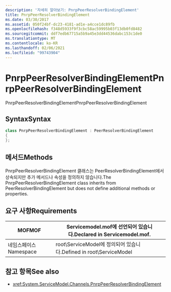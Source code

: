 ```yaml
---
description: '자세히 알아보기: PnrpPeerResolverBindingElement'
title: PnrpPeerResolverBindingElement
ms.date: 03/30/2017
ms.assetid: 050f24bf-dc23-4181-ad1e-a4cce1dc89fb
ms.openlocfilehash: f348d5933f9f3cbc58ac59995b03f13db0fd8482
ms.sourcegitcommit: ddf7edb67715a5b9a45e3dd44536dabc153c1de0
ms.translationtype: MT
ms.contentlocale: ko-KR
ms.lasthandoff: 02/06/2021
ms.locfileid: "99743904"
---
```

# <a name="pnrppeerresolverbindingelement"></a><span data-ttu-id="7095a-103">PnrpPeerResolverBindingElement</span><span class="sxs-lookup"><span data-stu-id="7095a-103">PnrpPeerResolverBindingElement</span></span>

<span data-ttu-id="7095a-104">PnrpPeerResolverBindingElement</span><span class="sxs-lookup"><span data-stu-id="7095a-104">PnrpPeerResolverBindingElement</span></span>

## <a name="syntax"></a><span data-ttu-id="7095a-105">Syntax</span><span class="sxs-lookup"><span data-stu-id="7095a-105">Syntax</span></span>

```csharp
class PnrpPeerResolverBindingElement : PeerResolverBindingElement
{
};
```

## <a name="methods"></a><span data-ttu-id="7095a-106">메서드</span><span class="sxs-lookup"><span data-stu-id="7095a-106">Methods</span></span>

<span data-ttu-id="7095a-107">PnrpPeerResolverBindingElement 클래스는 PeerResolverBindingElement에서 상속되지만 추가 메서드나 속성을 정의하지 않습니다.</span><span class="sxs-lookup"><span data-stu-id="7095a-107">The PnrpPeerResolverBindingElement class inherits from PeerResolverBindingElement but does not define additional methods or properties.</span></span>

## <a name="requirements"></a><span data-ttu-id="7095a-108">요구 사항</span><span class="sxs-lookup"><span data-stu-id="7095a-108">Requirements</span></span>

|<span data-ttu-id="7095a-109">MOF</span><span class="sxs-lookup"><span data-stu-id="7095a-109">MOF</span></span>|<span data-ttu-id="7095a-110">Servicemodel.mof에 선언되어 있습니다.</span><span class="sxs-lookup"><span data-stu-id="7095a-110">Declared in Servicemodel.mof.</span></span>|
|---------|-----------------------------------|
|<span data-ttu-id="7095a-111">네임스페이스</span><span class="sxs-lookup"><span data-stu-id="7095a-111">Namespace</span></span>|<span data-ttu-id="7095a-112">root\ServiceModel에 정의되어 있습니다.</span><span class="sxs-lookup"><span data-stu-id="7095a-112">Defined in root\ServiceModel</span></span>|

## <a name="see-also"></a><span data-ttu-id="7095a-113">참고 항목</span><span class="sxs-lookup"><span data-stu-id="7095a-113">See also</span></span>

- <xref:System.ServiceModel.Channels.PnrpPeerResolverBindingElement>
